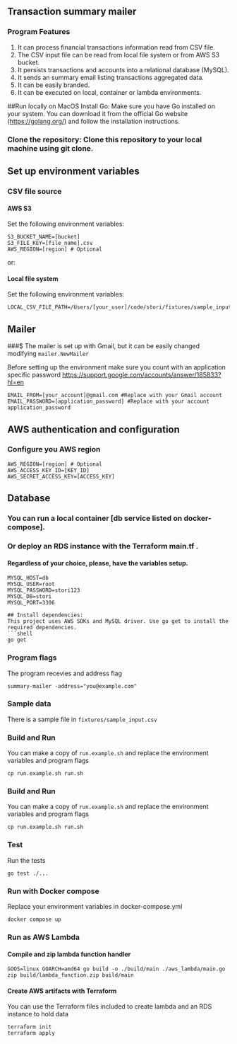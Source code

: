 ## Transaction summary mailer

### Program Features
1. It can process financial transactions information read from CSV file.
2. The CSV input file can be read from local file system or from AWS S3 bucket.
3. It persists transactions and accounts into a relational database (MySQL).
4. It sends an summary email listing transactions aggregated data. 
5. It can be easily branded.
6. It can be executed on local, container or lambda environments.

##Run locally on MacOS
Install Go: Make sure you have Go installed on your system. You can download it from the official Go website (https://golang.org/) and follow the installation instructions.

### Clone the repository: Clone this repository to your local machine using git clone.

## Set up environment variables

### CSV file source
#### AWS S3
Set the following environment variables:
```shell
S3_BUCKET_NAME=[bucket]
S3_FILE_KEY=[file_name].csv
AWS_REGION=[region] # Optional
```
or:

#### Local file system
Set the following environment variables:
```shell
LOCAL_CSV_FILE_PATH=/Users/[your_user]/code/stori/fixtures/sample_input.csv
```

## Mailer
###$ The mailer is set up with Gmail, but it can be easily changed modifying `mailer.NewMailer` 

Before setting up the environment make sure you count with an application specific password
https://support.google.com/accounts/answer/185833?hl=en
```shell
EMAIL_FROM=[your_account]@gmail.com #Replace with your Gmail account
EMAIL_PASSWORD=[application_password] #Replace with your account application_password
```

## AWS authentication and configuration
### Configure you AWS region
```shell
AWS_REGION=[region] # Optional
AWS_ACCESS_KEY_ID=[KEY_ID]
AWS_SECRET_ACCESS_KEY=[ACCESS_KEY]
```

## Database
### You can run a local container [db service listed on docker-compose]. 
### Or deploy an RDS instance with the Terraform main.tf .

#### Regardless of your choice, please, have the variables setup.
```shell
MYSQL_HOST=db
MYSQL_USER=root
MYSQL_PASSWORD=stori123
MYSQL_DB=stori
MYSQL_PORT=3306

## Install dependencies: 
This project uses AWS SDKs and MySQL driver. Use go get to install the required dependencies.
```shell
go get
```
### Program flags
The program recevies and address flag
```shell
summary-mailer -address="you@example.com"
```

### Sample data
There is a sample file in `fixtures/sample_input.csv`

### Build and Run 
You can make a copy of `run.example.sh` and replace the environment variables and program flags

```shell
cp run.example.sh run.sh
```

### Build and Run
You can make a copy of `run.example.sh` and replace the environment variables and program flags

```shell
cp run.example.sh run.sh
```

### Test
Run the tests
```shell
go test ./...
```

### Run with Docker compose
Replace your environment variables in docker-compose.yml
```shell
docker compose up
```

### Run as AWS Lambda

#### Compile and zip lambda function handler
```shell
GOOS=linux GOARCH=amd64 go build -o ./build/main ./aws_lambda/main.go
zip build/lambda_function.zip build/main
```

#### Create AWS artifacts with Terraform

You can use the Terraform files included to create lambda and an RDS instance to hold data
```shell
terraform init
terraform apply
```

